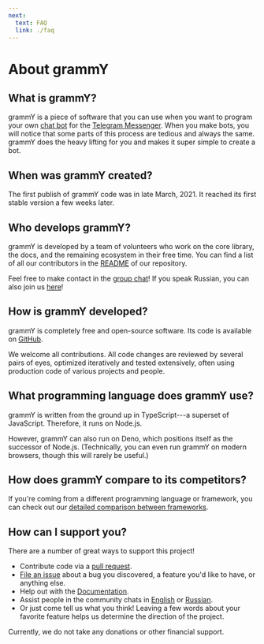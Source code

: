 ```yaml
---
next:
  text: FAQ
  link: ./faq
---
```


# About grammY

## What is grammY?

grammY is a piece of software that you can use when you want to program your own
[chat bot](https://core.telegram.org/bots) for the
[Telegram Messenger](https://telegram.org). When you make bots, you will notice
that some parts of this process are tedious and always the same. grammY does the
heavy lifting for you and makes it super simple to create a bot.

## When was grammY created?

The first publish of grammY code was in late March, 2021. It reached its first
stable version a few weeks later.

## Who develops grammY?

grammY is developed by a team of volunteers who work on the core library, the
docs, and the remaining ecosystem in their free time. You can find a list of all
our contributors in the
[README](https://github.com/grammyjs/grammY#contributors-) of our repository.

Feel free to make contact in the [group chat](https://t.me/grammyjs)! If you
speak Russian, you can also join us [here](https://t.me/grammyjs_ru)!

## How is grammY developed?

grammY is completely free and open-source software. Its code is available on
[GitHub](https://github.com/grammyjs/grammY).

We welcome all contributions. All code changes are reviewed by several pairs of
eyes, optimized iteratively and tested extensively, often using production code
of various projects and people.

## What programming language does grammY use?

grammY is written from the ground up in TypeScript---a superset of JavaScript.
Therefore, it runs on Node.js.

However, grammY can also run on Deno, which positions itself as the successor of
Node.js. (Technically, you can even run grammY on modern browsers, though this
will rarely be useful.)

## How does grammY compare to its competitors?

If you're coming from a different programming language or framework, you can
check out our [detailed comparison between frameworks](./comparison).

## How can I support you?

There are a number of great ways to support this project!

- Contribute code via a
  [pull request](https://github.com/grammyjs/grammY/pulls).
- [File an issue](https://github.com/grammyjs/grammY/issues/new) about a bug you
  discovered, a feature you'd like to have, or anything else.
- Help out with the [Documentation](https://github.com/grammyjs/website).
- Assist people in the community chats in [English](https://t.me/grammyjs) or
  [Russian](https://t.me/grammyjs_ru).
- Or just come tell us what you think! Leaving a few words about your favorite
  feature helps us determine the direction of the project.

Currently, we do not take any donations or other financial support.
